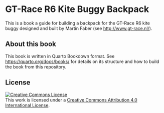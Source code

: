 # GT-Race R6 Kite Buggy Backpack

This is a book a guide for building a backpack for the GT-Race R6 kite buggy designed and built by Martin Faber (see http://www.gt-race.nl/). 

## About this book

This book is written in Quarto Bookdown format. See https://quarto.org/docs/books/ for details on its structure and how to build the book from this repository.

## License

<a rel="license" href="http://creativecommons.org/licenses/by/4.0/"><img alt="Creative Commons License" src="https://i.creativecommons.org/l/by/4.0/88x31.png" /></a><br />This work is licensed under a <a rel="license" href="http://creativecommons.org/licenses/by/4.0/">Creative Commons Attribution 4.0 International License</a>.

